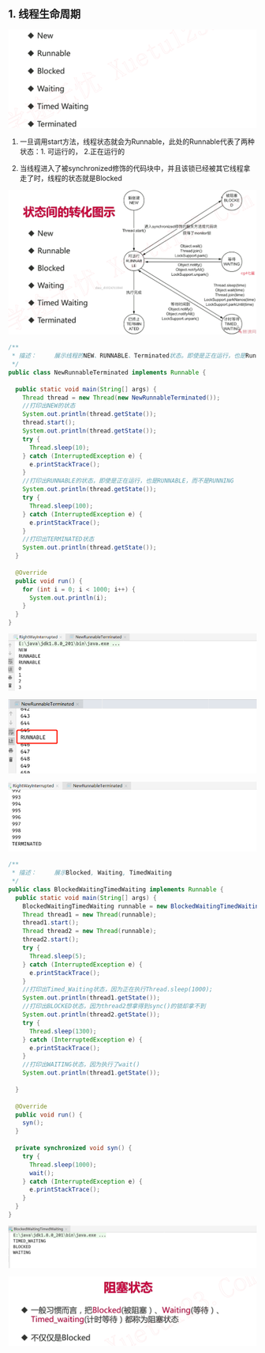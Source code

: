 ## 1. 线程生命周期

![1581605111013](assets/1581605111013.png)

1. 一旦调用start方法，线程状态就会为Runnable，此处的Runnable代表了两种状态：1. 可运行的， 2.正在运行的

2. 当线程进入了被synchronized修饰的代码块中，并且该锁已经被其它线程拿走了时，线程的状态就是Blocked

![1581605416715](assets/1581605416715.png)

```java
/**
 * 描述：     展示线程的NEW、RUNNABLE、Terminated状态。即使是正在运行，也是Runnable状态，而不是Running。
 */
public class NewRunnableTerminated implements Runnable {

  public static void main(String[] args) {
    Thread thread = new Thread(new NewRunnableTerminated());
    //打印出NEW的状态
    System.out.println(thread.getState());
    thread.start();
    System.out.println(thread.getState());
    try {
      Thread.sleep(10);
    } catch (InterruptedException e) {
      e.printStackTrace();
    }
    //打印出RUNNABLE的状态，即使是正在运行，也是RUNNABLE，而不是RUNNING
    System.out.println(thread.getState());
    try {
      Thread.sleep(100);
    } catch (InterruptedException e) {
      e.printStackTrace();
    }
    //打印出TERMINATED状态
    System.out.println(thread.getState());
  }

  @Override
  public void run() {
    for (int i = 0; i < 1000; i++) {
      System.out.println(i);
    }
  }
}
```

![1581605715797](assets/1581605715797.png)

![1581605984920](assets/1581605984920.png)

![1581605725017](assets/1581605725017.png)

```java
/**
 * 描述：     展示Blocked, Waiting, TimedWaiting
 */
public class BlockedWaitingTimedWaiting implements Runnable {
  public static void main(String[] args) {
    BlockedWaitingTimedWaiting runnable = new BlockedWaitingTimedWaiting();
    Thread thread1 = new Thread(runnable);
    thread1.start();
    Thread thread2 = new Thread(runnable);
    thread2.start();
    try {
      Thread.sleep(5);
    } catch (InterruptedException e) {
      e.printStackTrace();
    }
    //打印出Timed_Waiting状态，因为正在执行Thread.sleep(1000);
    System.out.println(thread1.getState());
    //打印出BLOCKED状态，因为thread2想拿得到sync()的锁却拿不到
    System.out.println(thread2.getState());
    try {
      Thread.sleep(1300);
    } catch (InterruptedException e) {
      e.printStackTrace();
    }
    //打印出WAITING状态，因为执行了wait()
    System.out.println(thread1.getState());

  }

  @Override
  public void run() {
    syn();
  }

  private synchronized void syn() {
    try {
      Thread.sleep(1000);
      wait();
    } catch (InterruptedException e) {
      e.printStackTrace();
    }
  }
}
```

![1581607647378](assets/1581607647378.png)

![1581606238562](assets/1581606238562.png)

